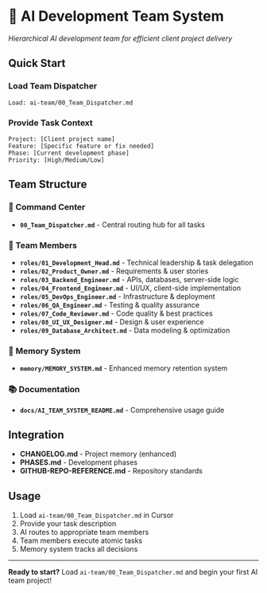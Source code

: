# 🤖 AI Development Team System

*Hierarchical AI development team for efficient client project delivery*

## Quick Start

### Load Team Dispatcher
```
Load: ai-team/00_Team_Dispatcher.md
```

### Provide Task Context
```
Project: [Client project name]
Feature: [Specific feature or fix needed]
Phase: [Current development phase]
Priority: [High/Medium/Low]
```

## Team Structure

### 🎯 Command Center
- **`00_Team_Dispatcher.md`** - Central routing hub for all tasks

### 👥 Team Members
- **`roles/01_Development_Head.md`** - Technical leadership & task delegation
- **`roles/02_Product_Owner.md`** - Requirements & user stories
- **`roles/03_Backend_Engineer.md`** - APIs, databases, server-side logic
- **`roles/04_Frontend_Engineer.md`** - UI/UX, client-side implementation
- **`roles/05_DevOps_Engineer.md`** - Infrastructure & deployment
- **`roles/06_QA_Engineer.md`** - Testing & quality assurance
- **`roles/07_Code_Reviewer.md`** - Code quality & best practices
- **`roles/08_UI_UX_Designer.md`** - Design & user experience
- **`roles/09_Database_Architect.md`** - Data modeling & optimization

### 🧠 Memory System
- **`memory/MEMORY_SYSTEM.md`** - Enhanced memory retention system

### 📚 Documentation
- **`docs/AI_TEAM_SYSTEM_README.md`** - Comprehensive usage guide

## Integration

- **CHANGELOG.md** - Project memory (enhanced)
- **PHASES.md** - Development phases
- **GITHUB-REPO-REFERENCE.md** - Repository standards

## Usage

1. Load `ai-team/00_Team_Dispatcher.md` in Cursor
2. Provide your task description
3. AI routes to appropriate team members
4. Team members execute atomic tasks
5. Memory system tracks all decisions

---

**Ready to start?** Load `ai-team/00_Team_Dispatcher.md` and begin your first AI team project!
